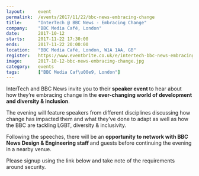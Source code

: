 ```yaml
---
layout: 	event
permalink:	/events/2017/11/22/bbc-news-embracing-change
title:		"InterTech @ BBC News - Embracing Change"
company:	"BBC Media Café, London"
date:		2017-10-12
starts:		2017-11-22 17:30:00
ends: 		2017-11-22 20:00:00
location:	"BBC Media Café, London, W1A 1AA, GB"
register:	https://www.eventbrite.co.uk/e/intertech-bbc-news-embracing-change-tickets-38831766860
image: 		2017-10-12-bbc-news-embracing-change.jpg
category:	events
tags:		["BBC Media Caf\u00e9, London"]
---
```


InterTech and BBC News invite you to their <b>speaker event </b>to hear about how they’re embracing change in the <b>ever-changing world of development and diversity & inclusion</b>. 

The evening will feature speakers from different disciplines discussing how change has impacted them and what they’ve done to adapt as well as how the BBC are tackling LGBT, diversity & inclusivity. 

Following the speeches, there will be an <b>opportunity to network with BBC News Design & Engineering staff </b>and guests before continuing the evening in a nearby venue.

Please signup using the link below and take note of the requirements around security.